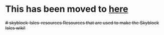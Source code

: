 # This has been moved to [here](https://github.com/SkyblockIsles/skyblock-Isles-resources)

~~# skyblock-Isles-resources
Resources that are used to make the Skyblock Isles wiki!~~
